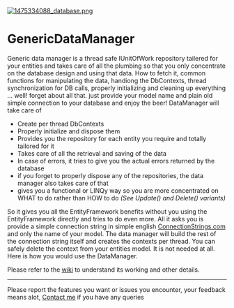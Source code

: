 [![1475334088_database.png](https://s15.postimg.org/e3e6com23/1475334088_database.png)](https://postimg.org/image/vgogrjhd3/)
# GenericDataManager  

Generic data manager is a thread safe IUnitOfWork repository tailered for your entities and takes care of all the plumbing so that you only concentrate on the database design and using that data. How to fetch it, common functions for manipulating the data, handiong the DbContexts, thread synchronization for DB calls, properly initializing and cleaning up everything ... well! forget about all that. just provide your model name and plain old simple connection to your database and enjoy the beer! DataManager will take care of 
 - Create per thread DbContexts
 - Properly initialize and dispose them
 - Provides you the repository for each entity you require and totally tailored for it
 - Takes care of all the retrieval and saving of the data
 - In case of errors, it tries to give you the actual errors returned by the database
 - if you forget to properly dispose any of the repositories, the data manager also takes care of that
 - gives you a functional or LINQy way so you are more concentrated on WHAT to do rather than HOW to do *(See Update() and Delete() variants)* 

So it gives you all the EntityFramework benefits without you using the EntityFramework directly and tries to do even more. All it asks you is provide a simple connection string in simple english [ConnectionStrings.com](www.connectionstrings.com) and only the name of your model. The data manager will build the rest of the connection string itself and creates the contexts per thread. You can safely delete the context from your entities model. It is not needed at all. Here is how you would use the DataManager.

Please refer to the [wiki](https://github.com/MercedeX/GenericDataManager/wiki) to understand its working and other details.
___________
Please report the features you want or issues you encounter, your feedback means alot, [Contact me](mailto:suheylz@hotmail.com) if you have any queries
